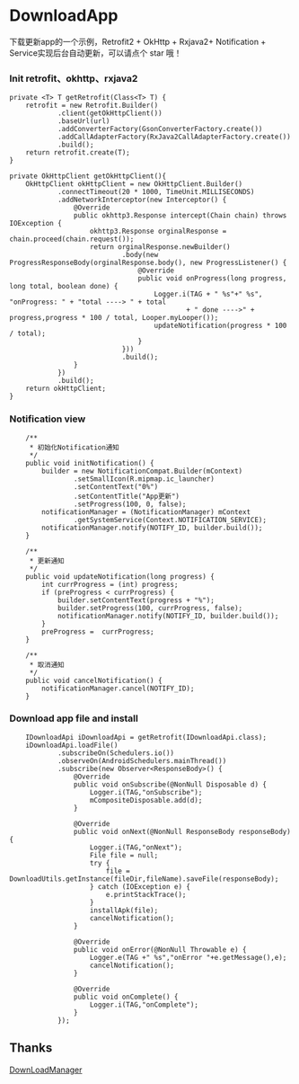 # DownloadApp
下载更新app的一个示例，Retrofit2 + OkHttp + Rxjava2+ Notification + Service实现后台自动更新，可以请点个 star 哦！



### Init retrofit、okhttp、rxjava2 

    private <T> T getRetrofit(Class<T> T) {
        retrofit = new Retrofit.Builder()
                .client(getOkHttpClient())
                .baseUrl(url)
                .addConverterFactory(GsonConverterFactory.create())
                .addCallAdapterFactory(RxJava2CallAdapterFactory.create())
                .build();
        return retrofit.create(T);
    }

    private OkHttpClient getOkHttpClient(){
        OkHttpClient okHttpClient = new OkHttpClient.Builder()
                .connectTimeout(20 * 1000, TimeUnit.MILLISECONDS)
                .addNetworkInterceptor(new Interceptor() {
                    @Override
                    public okhttp3.Response intercept(Chain chain) throws IOException {
                        okhttp3.Response orginalResponse = chain.proceed(chain.request());
                        return orginalResponse.newBuilder()
                                .body(new ProgressResponseBody(orginalResponse.body(), new ProgressListener() {
                                    @Override
                                    public void onProgress(long progress, long total, boolean done) {
                                        Logger.i(TAG + " %s"+" %s", "onProgress: " + "total ----> " + total
                                                + " done ---->" + progress,progress * 100 / total, Looper.myLooper());
                                        updateNotification(progress * 100 / total);
                                    }
                                }))
                                .build();
                    }
                })
                .build();
        return okHttpClient;
    }
    
    
### Notification view

        /**
         * 初始化Notification通知
         */
        public void initNotification() {
            builder = new NotificationCompat.Builder(mContext)
                    .setSmallIcon(R.mipmap.ic_launcher)
                    .setContentText("0%")
                    .setContentTitle("App更新")
                    .setProgress(100, 0, false);
            notificationManager = (NotificationManager) mContext
                    .getSystemService(Context.NOTIFICATION_SERVICE);
            notificationManager.notify(NOTIFY_ID, builder.build());
        }

        /**
         * 更新通知
         */
        public void updateNotification(long progress) {
            int currProgress = (int) progress;
            if (preProgress < currProgress) {
                builder.setContentText(progress + "%");
                builder.setProgress(100, currProgress, false);
                notificationManager.notify(NOTIFY_ID, builder.build());
            }
            preProgress =  currProgress;
        }

        /**
         * 取消通知
         */
        public void cancelNotification() {
            notificationManager.cancel(NOTIFY_ID);
        }
    
### Download app file and install

        IDownloadApi iDownloadApi = getRetrofit(IDownloadApi.class);
        iDownloadApi.loadFile()
                .subscribeOn(Schedulers.io())
                .observeOn(AndroidSchedulers.mainThread())
                .subscribe(new Observer<ResponseBody>() {
                    @Override
                    public void onSubscribe(@NonNull Disposable d) {
                        Logger.i(TAG,"onSubscribe");
                        mCompositeDisposable.add(d);
                    }

                    @Override
                    public void onNext(@NonNull ResponseBody responseBody) {
                        Logger.i(TAG,"onNext");
                        File file = null;
                        try {
                            file = DownloadUtils.getInstance(fileDir,fileName).saveFile(responseBody);
                        } catch (IOException e) {
                            e.printStackTrace();
                        }
                        installApk(file);
                        cancelNotification();
                    }

                    @Override
                    public void onError(@NonNull Throwable e) {
                        Logger.e(TAG +" %s","onError "+e.getMessage(),e);
                        cancelNotification();
                    }

                    @Override
                    public void onComplete() {
                        Logger.i(TAG,"onComplete");
                    }
                });


## Thanks 

[DownLoadManager](https://github.com/shanyao0/DownLoadManager)
